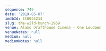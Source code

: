 ```yaml
---
sequence: 749
date: '2019-05-07'
imdbId: tt0065214
slug: the-wild-bunch-1969
venue: Alamo Drafthouse Cinema - One Loudoun
venueNotes: null
medium: null
mediumNotes: null
---
```


